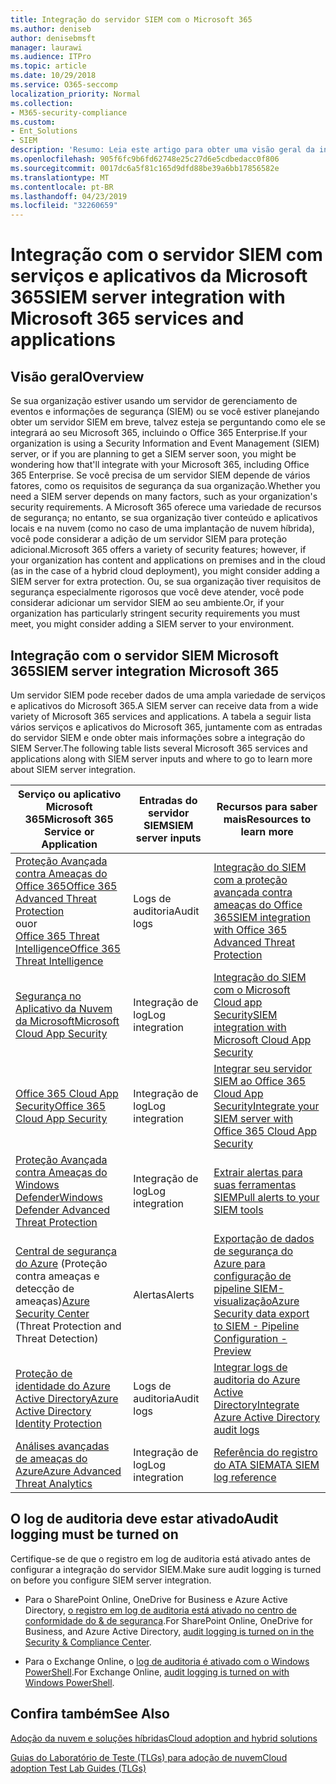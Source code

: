 ```yaml
---
title: Integração do servidor SIEM com o Microsoft 365
ms.author: deniseb
author: denisebmsft
manager: laurawi
ms.audience: ITPro
ms.topic: article
ms.date: 10/29/2018
ms.service: O365-seccomp
localization_priority: Normal
ms.collection:
- M365-security-compliance
ms.custom:
- Ent_Solutions
- SIEM
description: 'Resumo: Leia este artigo para obter uma visão geral da integração do SIEM Server com o Microsoft 365.'
ms.openlocfilehash: 905f6fc9b6fd62748e25c27d6e5cdbedacc0f806
ms.sourcegitcommit: 0017dc6a5f81c165d9dfd88be39a6bb17856582e
ms.translationtype: MT
ms.contentlocale: pt-BR
ms.lasthandoff: 04/23/2019
ms.locfileid: "32260659"
---
```

# <a name="siem-server-integration-with-microsoft-365-services-and-applications"></a><span data-ttu-id="6f599-103">Integração com o servidor SIEM com serviços e aplicativos da Microsoft 365</span><span class="sxs-lookup"><span data-stu-id="6f599-103">SIEM server integration with Microsoft 365 services and applications</span></span>

## <a name="overview"></a><span data-ttu-id="6f599-104">Visão geral</span><span class="sxs-lookup"><span data-stu-id="6f599-104">Overview</span></span>

<span data-ttu-id="6f599-105">Se sua organização estiver usando um servidor de gerenciamento de eventos e informações de segurança (SIEM) ou se você estiver planejando obter um servidor SIEM em breve, talvez esteja se perguntando como ele se integrará ao seu Microsoft 365, incluindo o Office 365 Enterprise.</span><span class="sxs-lookup"><span data-stu-id="6f599-105">If your organization is using a Security Information and Event Management (SIEM) server, or if you are planning to get a SIEM server soon, you might be wondering how that'll integrate with your Microsoft 365, including Office 365 Enterprise.</span></span> <span data-ttu-id="6f599-106">Se você precisa de um servidor SIEM depende de vários fatores, como os requisitos de segurança da sua organização.</span><span class="sxs-lookup"><span data-stu-id="6f599-106">Whether you need a SIEM server depends on many factors, such as your organization's security requirements.</span></span> <span data-ttu-id="6f599-107">A Microsoft 365 oferece uma variedade de recursos de segurança; no entanto, se sua organização tiver conteúdo e aplicativos locais e na nuvem (como no caso de uma implantação de nuvem híbrida), você pode considerar a adição de um servidor SIEM para proteção adicional.</span><span class="sxs-lookup"><span data-stu-id="6f599-107">Microsoft 365 offers a variety of security features; however, if your organization has content and applications on premises and in the cloud (as in the case of a hybrid cloud deployment), you might consider adding a SIEM server for extra protection.</span></span> <span data-ttu-id="6f599-108">Ou, se sua organização tiver requisitos de segurança especialmente rigorosos que você deve atender, você pode considerar adicionar um servidor SIEM ao seu ambiente.</span><span class="sxs-lookup"><span data-stu-id="6f599-108">Or, if your organization has particularly stringent security requirements you must meet, you might consider adding a SIEM server to your environment.</span></span>

## <a name="siem-server-integration-microsoft-365"></a><span data-ttu-id="6f599-109">Integração com o servidor SIEM Microsoft 365</span><span class="sxs-lookup"><span data-stu-id="6f599-109">SIEM server integration Microsoft 365</span></span>

<span data-ttu-id="6f599-110">Um servidor SIEM pode receber dados de uma ampla variedade de serviços e aplicativos do Microsoft 365.</span><span class="sxs-lookup"><span data-stu-id="6f599-110">A SIEM server can receive data from a wide variety of Microsoft 365 services and applications.</span></span> <span data-ttu-id="6f599-111">A tabela a seguir lista vários serviços e aplicativos do Microsoft 365, juntamente com as entradas do servidor SIEM e onde obter mais informações sobre a integração do SIEM Server.</span><span class="sxs-lookup"><span data-stu-id="6f599-111">The following table lists several Microsoft 365 services and applications along with SIEM server inputs and where to go to learn more about SIEM server integration.</span></span> 

| <span data-ttu-id="6f599-112">Serviço ou aplicativo Microsoft 365</span><span class="sxs-lookup"><span data-stu-id="6f599-112">Microsoft 365 Service or Application</span></span> | <span data-ttu-id="6f599-113">Entradas do servidor SIEM</span><span class="sxs-lookup"><span data-stu-id="6f599-113">SIEM server inputs</span></span> | <span data-ttu-id="6f599-114">Recursos para saber mais</span><span class="sxs-lookup"><span data-stu-id="6f599-114">Resources to learn more</span></span> |
| --- | --- | --- |
| [<span data-ttu-id="6f599-115">Proteção Avançada contra Ameaças do Office 365</span><span class="sxs-lookup"><span data-stu-id="6f599-115">Office 365 Advanced Threat Protection</span></span>](office-365-atp.md) <br/>   <span data-ttu-id="6f599-116">ou</span><span class="sxs-lookup"><span data-stu-id="6f599-116">or</span></span>   <br/>[<span data-ttu-id="6f599-117">Office 365 Threat Intelligence</span><span class="sxs-lookup"><span data-stu-id="6f599-117">Office 365 Threat Intelligence</span></span>](office-365-ti.md) | <span data-ttu-id="6f599-118">Logs de auditoria</span><span class="sxs-lookup"><span data-stu-id="6f599-118">Audit logs</span></span> | [<span data-ttu-id="6f599-119">Integração do SIEM com a proteção avançada contra ameaças do Office 365</span><span class="sxs-lookup"><span data-stu-id="6f599-119">SIEM integration with Office 365 Advanced Threat Protection</span></span>](siem-integration-with-office-365-ti.md) |
| [<span data-ttu-id="6f599-120">Segurança no Aplicativo da Nuvem da Microsoft</span><span class="sxs-lookup"><span data-stu-id="6f599-120">Microsoft Cloud App Security</span></span>](https://docs.microsoft.com/cloud-app-security/what-is-cloud-app-security) | <span data-ttu-id="6f599-121">Integração de log</span><span class="sxs-lookup"><span data-stu-id="6f599-121">Log integration</span></span> | [<span data-ttu-id="6f599-122">Integração do SIEM com o Microsoft Cloud app Security</span><span class="sxs-lookup"><span data-stu-id="6f599-122">SIEM integration with Microsoft Cloud App Security</span></span>](https://docs.microsoft.com/cloud-app-security/siem) |
| [<span data-ttu-id="6f599-123">Office 365 Cloud App Security</span><span class="sxs-lookup"><span data-stu-id="6f599-123">Office 365 Cloud App Security</span></span>](office-365-cas-overview.md) | <span data-ttu-id="6f599-124">Integração de log</span><span class="sxs-lookup"><span data-stu-id="6f599-124">Log integration</span></span> | [<span data-ttu-id="6f599-125">Integrar seu servidor SIEM ao Office 365 Cloud App Security</span><span class="sxs-lookup"><span data-stu-id="6f599-125">Integrate your SIEM server with Office 365 Cloud App Security</span></span>](integrate-your-siem-server-with-office-365-cas.md) |
| [<span data-ttu-id="6f599-126">Proteção Avançada contra Ameaças do Windows Defender</span><span class="sxs-lookup"><span data-stu-id="6f599-126">Windows Defender Advanced Threat Protection</span></span>](https://docs.microsoft.com/windows/security/threat-protection/) | <span data-ttu-id="6f599-127">Integração de log</span><span class="sxs-lookup"><span data-stu-id="6f599-127">Log integration</span></span> | [<span data-ttu-id="6f599-128">Extrair alertas para suas ferramentas SIEM</span><span class="sxs-lookup"><span data-stu-id="6f599-128">Pull alerts to your SIEM tools</span></span>](https://docs.microsoft.com/windows/security/threat-protection/windows-defender-atp/configure-siem-windows-defender-advanced-threat-protection) |
| <span data-ttu-id="6f599-129">[Central de segurança do Azure](https://docs.microsoft.com/azure/security-center/security-center-intro) (Proteção contra ameaças e detecção de ameaças)</span><span class="sxs-lookup"><span data-stu-id="6f599-129">[Azure Security Center](https://docs.microsoft.com/azure/security-center/security-center-intro) (Threat Protection and Threat Detection)</span></span> | <span data-ttu-id="6f599-130">Alertas</span><span class="sxs-lookup"><span data-stu-id="6f599-130">Alerts</span></span> | [<span data-ttu-id="6f599-131">Exportação de dados de segurança do Azure para configuração de pipeline SIEM-visualização</span><span class="sxs-lookup"><span data-stu-id="6f599-131">Azure Security data export to SIEM - Pipeline Configuration - Preview</span></span>](https://docs.microsoft.com/azure/security-center/security-center-export-data-to-siem) |
| [<span data-ttu-id="6f599-132">Proteção de identidade do Azure Active Directory</span><span class="sxs-lookup"><span data-stu-id="6f599-132">Azure Active Directory Identity Protection</span></span>](https://docs.microsoft.com/azure/active-directory/identity-protection/overview) | <span data-ttu-id="6f599-133">Logs de auditoria</span><span class="sxs-lookup"><span data-stu-id="6f599-133">Audit logs</span></span> | [<span data-ttu-id="6f599-134">Integrar logs de auditoria do Azure Active Directory</span><span class="sxs-lookup"><span data-stu-id="6f599-134">Integrate Azure Active Directory audit logs</span></span>](https://docs.microsoft.com/azure/security/security-azure-log-integration-ad) |
| [<span data-ttu-id="6f599-135">Análises avançadas de ameaças do Azure</span><span class="sxs-lookup"><span data-stu-id="6f599-135">Azure Advanced Threat Analytics</span></span>](https://docs.microsoft.com/azure/security/azure-threat-detection) | <span data-ttu-id="6f599-136">Integração de log</span><span class="sxs-lookup"><span data-stu-id="6f599-136">Log integration</span></span> | [<span data-ttu-id="6f599-137">Referência do registro do ATA SIEM</span><span class="sxs-lookup"><span data-stu-id="6f599-137">ATA SIEM log reference</span></span>](https://docs.microsoft.com/advanced-threat-analytics/cef-format-sa) |

## <a name="audit-logging-must-be-turned-on"></a><span data-ttu-id="6f599-138">O log de auditoria deve estar ativado</span><span class="sxs-lookup"><span data-stu-id="6f599-138">Audit logging must be turned on</span></span>

<span data-ttu-id="6f599-139">Certifique-se de que o registro em log de auditoria está ativado antes de configurar a integração do servidor SIEM.</span><span class="sxs-lookup"><span data-stu-id="6f599-139">Make sure audit logging is turned on before you configure SIEM server integration.</span></span> 

- <span data-ttu-id="6f599-140">Para o SharePoint Online, OneDrive for Business e Azure Active Directory, [o registro em log de auditoria está ativado no centro de conformidade do & de segurança](https://docs.microsoft.com/office365/securitycompliance/turn-audit-log-search-on-or-off).</span><span class="sxs-lookup"><span data-stu-id="6f599-140">For SharePoint Online, OneDrive for Business, and Azure Active Directory, [audit logging is turned on in the Security & Compliance Center](https://docs.microsoft.com/office365/securitycompliance/turn-audit-log-search-on-or-off).</span></span>

- <span data-ttu-id="6f599-141">Para o Exchange Online, o [log de auditoria é ativado com o Windows PowerShell](https://docs.microsoft.com/office365/securitycompliance/enable-mailbox-auditing).</span><span class="sxs-lookup"><span data-stu-id="6f599-141">For Exchange Online, [audit logging is turned on with Windows PowerShell](https://docs.microsoft.com/office365/securitycompliance/enable-mailbox-auditing).</span></span>
 
## <a name="see-also"></a><span data-ttu-id="6f599-142">Confira também</span><span class="sxs-lookup"><span data-stu-id="6f599-142">See Also</span></span>

[<span data-ttu-id="6f599-143">Adoção da nuvem e soluções híbridas</span><span class="sxs-lookup"><span data-stu-id="6f599-143">Cloud adoption and hybrid solutions</span></span>](https://docs.microsoft.com/office365/enterprise/cloud-adoption-and-hybrid-solutions)
  
[<span data-ttu-id="6f599-144">Guias do Laboratório de Teste (TLGs) para adoção de nuvem</span><span class="sxs-lookup"><span data-stu-id="6f599-144">Cloud adoption Test Lab Guides (TLGs)</span></span>](https://docs.microsoft.com/office365/enterprise/cloud-adoption-test-lab-guides-tlgs)



